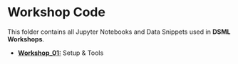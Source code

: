 # Workshop Code

This folder contains all Jupyter Notebooks and Data Snippets used in **DSML Workshops**.
- [**Workshop_01:**](xxx) Setup & Tools

